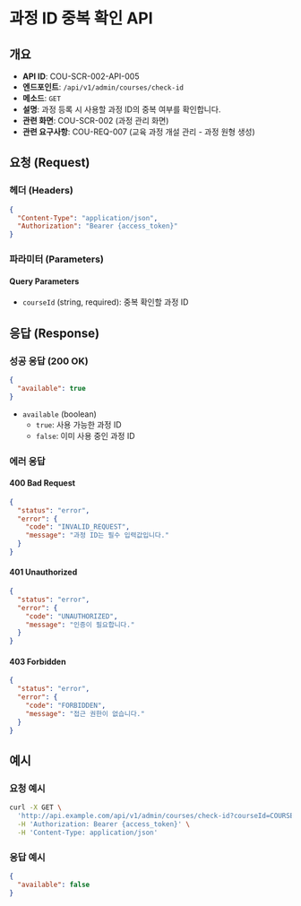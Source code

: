# 과정 ID 중복 확인 API

## 개요

- **API ID**: COU-SCR-002-API-005
- **엔드포인트**: `/api/v1/admin/courses/check-id`
- **메소드**: `GET`
- **설명**: 과정 등록 시 사용할 과정 ID의 중복 여부를 확인합니다.
- **관련 화면**: COU-SCR-002 (과정 관리 화면)
- **관련 요구사항**: COU-REQ-007 (교육 과정 개설 관리 - 과정 원형 생성)

## 요청 (Request)

### 헤더 (Headers)

```json
{
  "Content-Type": "application/json",
  "Authorization": "Bearer {access_token}"
}
```

### 파라미터 (Parameters)

#### Query Parameters

- `courseId` (string, required): 중복 확인할 과정 ID

## 응답 (Response)

### 성공 응답 (200 OK)

```json
{
  "available": true
}
```

- `available` (boolean)
  - `true`: 사용 가능한 과정 ID
  - `false`: 이미 사용 중인 과정 ID

### 에러 응답

#### 400 Bad Request

```json
{
  "status": "error",
  "error": {
    "code": "INVALID_REQUEST",
    "message": "과정 ID는 필수 입력값입니다."
  }
}
```

#### 401 Unauthorized

```json
{
  "status": "error",
  "error": {
    "code": "UNAUTHORIZED",
    "message": "인증이 필요합니다."
  }
}
```

#### 403 Forbidden

```json
{
  "status": "error",
  "error": {
    "code": "FORBIDDEN",
    "message": "접근 권한이 없습니다."
  }
}
```

## 예시

### 요청 예시

```bash
curl -X GET \
  'http://api.example.com/api/v1/admin/courses/check-id?courseId=COURSE001' \
  -H 'Authorization: Bearer {access_token}' \
  -H 'Content-Type: application/json'
```

### 응답 예시

```json
{
  "available": false
}
```
